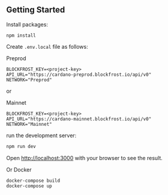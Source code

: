 ## Getting Started

Install packages:
```
npm install
```

Create `.env.local` file as follows:

Preprod
```
BLOCKFROST_KEY=<project-key>
API_URL="https://cardano-preprod.blockfrost.io/api/v0"
NETWORK="Preprod"
```
or

Mainnet
```
BLOCKFROST_KEY=<project-key>
API_URL="https://cardano-mainnet.blockfrost.io/api/v0"
NETWORK="Mainnet"
```

run the development server:

```bash
npm run dev
```

Open [http://localhost:3000](http://localhost:3000) with your browser to see the result.


Or Docker
```
docker-compose build
docker-compose up
```
